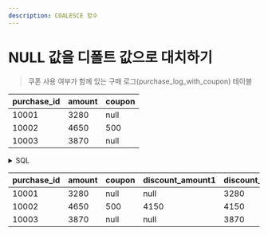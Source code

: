 ```yaml
---
description: COALESCE 함수
---
```


# NULL 값을 디폴트 값으로 대치하기

> 쿠폰 사용 여부가 함께 있는 구매 로그(purchase\_log\_with\_coupon) 테이블

| purchase\_id | amount | coupon |
| ------------ | ------ | ------ |
| 10001        | 3280   | null   |
| 10002        | 4650   | 500    |
| 10003        | 3870   | null   |

<details>

<summary>SQL</summary>

```sql
SELECT purchase_id,
       amount,
       coupon,
       amount - coupon              AS discount_amount1,
       amount - COALESCE(coupon, 0) AS discount_amount2
FROM purchase_log_with_coupon
;
```

</details>

| purchase\_id | amount | coupon | discount\_amount1 | discount\_amount2 |
| ------------ | ------ | ------ | ----------------- | ----------------- |
| 10001        | 3280   | null   | null              | 3280              |
| 10002        | 4650   | 500    | 4150              | 4150              |
| 10003        | 3870   | null   | null              | 3870              |

